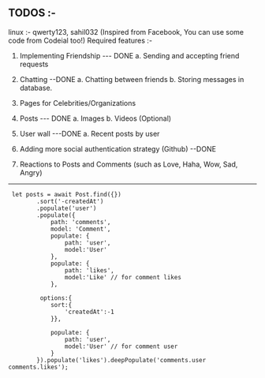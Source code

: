 ## TODOS :-

linux :- qwerty123, sahil032
(Inspired from Facebook, You can use some code from Codeial too!)
Required features :- 

1. Implementing Friendship   ---  DONE
    a. Sending and accepting friend requests

2. Chatting   --DONE
    a. Chatting between friends
    b. Storing messages in database.


3. Pages for Celebrities/Organizations

4. Posts              --- DONE
    a. Images
    b. Videos (Optional)

5. User wall            ---DONE
    a. Recent posts by user

6. Adding more social authentication strategy (Github)    --DONE

7. Reactions to Posts and Comments (such as Love, Haha, Wow, Sad, Angry)

-----------------------------------------------------------------

```
 let posts = await Post.find({})
        .sort('-createdAt')
        .populate('user')
        .populate({
            path: 'comments',
            model: 'Comment',
            populate: {
                path: 'user',
                model:'User'
            },
            populate: {
                path: 'likes',
                model:'Like' // for comment likes
            },
            
         options:{
            sort:{
                'createdAt':-1
            }},
         
            populate: {
                path: 'user',
                model:'User' // for comment user
            }
        }).populate('likes').deepPopulate('comments.user comments.likes');
```